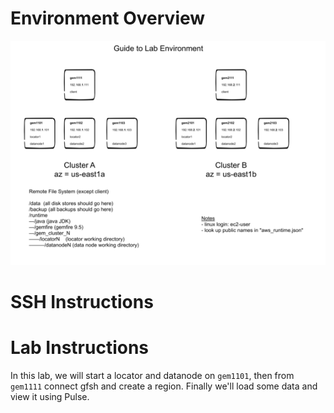 # Environment Overview


![Lab Environment](resources/environment_guide_reduced.png)


# SSH Instructions



# Lab Instructions

In this lab, we will start a locator and datanode on `gem1101`, then 
from `gem1111` connect gfsh and create a region.  Finally we'll load some 
data and view it using Pulse.








